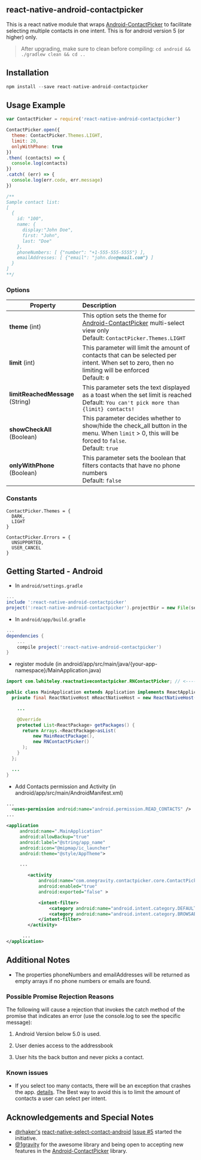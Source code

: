 ## react-native-android-contactpicker

This is a react native module that wraps [Android-ContactPicker](https://github.com/1gravity/Android-ContactPicker) to facilitate selecting multiple contacts in one intent. This is for android version 5 (or higher) only.

> After upgrading, make sure to clean before compiling:
> `cd android && ./gradlew clean && cd ..`

## Installation

```js
npm install --save react-native-android-contactpicker
```

## Usage Example

```js
var ContactPicker = require('react-native-android-contactpicker')

ContactPicker.open({
  theme: ContactPicker.Themes.LIGHT,
  limit: 20,
  onlyWithPhone: true
})
.then( (contacts) => {
  console.log(contacts)
})
.catch( (err) => {
  console.log(err.code, err.message)
})

/**
Sample contact list:
[
  {
    id: "100",
    name: {
      display:"John Doe",
      first: "John",
      last: "Doe"
    },
    phoneNumbers: [ {"number": "+1-555-555-5555"} ],
    emailAddresses: [ {"email": "john.doe@email.com"} ]
  }
]
**/
```

### Options

| Property  | Description  |
|---|:---|
|  **theme** (int)  |  This option sets the theme for  [Android-ContactPicker](https://github.com/1gravity/Android-ContactPicker) multi-select view only <br/> Default: `ContactPicker.Themes.LIGHT` |  
|  **limit** (int)  |  This parameter will limit the amount of contacts that can be selected per intent. When set to zero, then no limiting will be enforced <br/> Default: `0` |
|  **limitReachedMessage** (String)  |  This parameter sets the text displayed as a toast when the set limit is reached <br/> Default: `You can't pick more than {limit} contacts!` |
|  **showCheckAll** (Boolean)  |  This parameter decides whether to show/hide the check_all button in the menu. When `limit` > 0, this will be forced to `false`.  <br/> Default: `true` |
|  **onlyWithPhone** (Boolean)  |  This parameter sets the boolean that filters contacts that have no phone numbers <br/> Default: `false` |


### Constants

```
ContactPicker.Themes = {
  DARK,
  LIGHT
}

ContactPicker.Errors = {
  UNSUPPORTED,
  USER_CANCEL
}
```

## Getting Started - Android
* In `android/settings.gradle`
```gradle
...
include ':react-native-android-contactpicker'
project(':react-native-android-contactpicker').projectDir = new File(settingsDir, '../node_modules/react-native-android-contactpicker/android')

```

* In `android/app/build.gradle`
```gradle
...
dependencies {
    ...
    compile project(':react-native-android-contactpicker')
}
```

* register module (in android/app/src/main/java/{your-app-namespace}/MainApplication.java)
```java
import com.lwhiteley.reactnativecontactpicker.RNContactPicker; // <------ add import

public class MainApplication extends Application implements ReactApplication {
  private final ReactNativeHost mReactNativeHost = new ReactNativeHost(this) {

    ...

    @Override
    protected List<ReactPackage> getPackages() {
      return Arrays.<ReactPackage>asList(
          new MainReactPackage(),
          new RNContactPicker()
      );
    }
  };

  ...
}
```

* Add Contacts permission and Activity (in android/app/src/main/AndroidManifest.xml)
```xml
...
  <uses-permission android:name="android.permission.READ_CONTACTS" />
...

<application
     android:name=".MainApplication"
     android:allowBackup="true"
     android:label="@string/app_name"
     android:icon="@mipmap/ic_launcher"
     android:theme="@style/AppTheme">

     ...

        <activity
            android:name="com.onegravity.contactpicker.core.ContactPickerActivity"
            android:enabled="true"
            android:exported="false" >

            <intent-filter>
                <category android:name="android.intent.category.DEFAULT" />
                <category android:name="android.intent.category.BROWSABLE" />
            </intent-filter>
        </activity>

      ...
</application>
```
## Additional Notes

- The properties phoneNumbers and emailAddresses will be returned as empty arrays if no phone numbers or emails are found.

### Possible Promise Rejection Reasons

The following will cause a rejection that invokes the catch method of the promise that indicates an error (use the console.log to see the specific message):

1) Android Version below 5.0 is used.

2) User denies access to the addressbook

4) User hits the back button and never picks a contact.

### Known issues

- If you select too many contacts, there will be an exception that crashes the app. [details](https://www.neotechsoftware.com/blog/android-intent-size-limit). The Best way to avoid this is to limit the amount of contacts a user can select per intent.

## Acknowledgements and Special Notes

- [@rhaker's](https://github.com/rhaker/) [react-native-select-contact-android](https://github.com/rhaker/react-native-select-contact-android) [Issue #5](https://github.com/rhaker/react-native-select-contact-android/issues/5) started the initiative.
- [@1gravity](https://github.com/1gravity/) for the awesome library and being open to accepting new features in the [Android-ContactPicker](https://github.com/1gravity/Android-ContactPicker) library.
